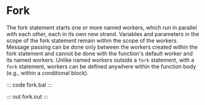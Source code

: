 # Fork

The fork statement starts one or more named workers, which run in parallel with each other, each in its own new strand. Variables and parameters in the scope of the fork statement remain within the scope of the workers. Message passing can be done only between the workers created within the fork statement and cannot be done with the function's default worker and its named workers. Unlike named workers outside a `fork` statement, with a `fork` statement, workers can be defined anywhere within the function body (e.g., within a conditional block).

::: code fork.bal :::

::: out fork.out :::
